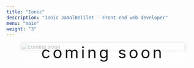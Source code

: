 ```yaml
---
title: "Ionic"
description: "Ionic JamalBelilet - Front-end web developer"
menu: "main"
weight: "3"
---
```



<div style="display: flex; justify-content: center; align-items: center; width: 100%;  flex-flow: nowrap column;">
<div id="full-bleed" style="width: 85%;position: relative;">
    <div style="position: absolute; top: 0%; left: 0; width: 100%;">
    <p style="text-align: center; background: rgba(255,255,255,.7); letter-spacing: 6px; font-size: 3em; margin:0; padding: 0;">coming soon</p>
    </div>
<img style="
width: 100%;
    margin-bottom: 1em;
    border-radius: 3px;
    box-shadow: 2px 2px 12px rgba(0, 0, 0, .1) " src="/img/coming-soon.jpg" alt="coming soon">
</div>
</div>